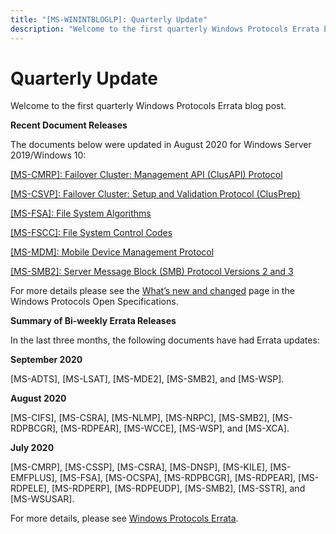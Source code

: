 ```yaml
---
title: "[MS-WININTBLOGLP]: Quarterly Update"
description: "Welcome to the first quarterly Windows Protocols Errata blog post.  Recent Document Releases  The documents below were updated in August 2020 for"
---
```


# Quarterly Update

<p> </p>
<p>Welcome to the first quarterly Windows Protocols Errata blog
post.</p>

<p><b>Recent Document Releases</b></p>

<p>The documents below were updated in August 2020 for Windows
Server 2019/Windows 10:</p>

<p><span><a href="https://learn.microsoft.com/openspecs/windows_protocols/ms-cmrp/ba4117c0-530e-4e70-a085-4b4cf5bbf193">[MS-CMRP]:
Failover Cluster: Management API (ClusAPI) Protocol</a></span></p>

<p><span><a href="https://learn.microsoft.com/openspecs/windows_protocols/ms-csvp/600931f0-739b-4c09-8ddf-05555438c279">[MS-CSVP]:
Failover Cluster: Setup and Validation Protocol (ClusPrep)</a></span></p>

<p><span><a href="https://learn.microsoft.com/openspecs/windows_protocols/ms-fsa/860b1516-c452-47b4-bdbc-625d344e2041">[MS-FSA]:
File System Algorithms</a></span></p>

<p><span><a href="https://learn.microsoft.com/openspecs/windows_protocols/ms-fscc/efbfe127-73ad-4140-9967-ec6500e66d5e">[MS-FSCC]:
File System Control Codes</a></span></p>

<p><span><a href="https://learn.microsoft.com/openspecs/windows_protocols/ms-mdm/33769a92-ac31-47ef-ae7b-dc8501f7104f">[MS-MDM]:
Mobile Device Management Protocol</a></span></p>

<p><span><a href="https://learn.microsoft.com/openspecs/windows_protocols/ms-smb2/5606ad47-5ee0-437a-817e-70c366052962">[MS-SMB2]:
Server Message Block (SMB) Protocol Versions 2 and 3</a></span></p>

<p>For more details please see the <span><a href="https://learn.microsoft.com/openspecs/windows_protocols/MS-WINPROTLP/e168a474-7de2-421c-b460-91adf87692a3">What’s
new and changed</a></span> page in the Windows Protocols Open Specifications.</p>

<p><b>Summary of Bi-weekly Errata Releases</b></p>

<p>In the last three months, the following documents have had
Errata updates:</p>

<p><b>September 2020</b></p>

<p>[MS-ADTS], [MS-LSAT], [MS-MDE2], [MS-SMB2], and [MS-WSP].</p>

<p><b>August 2020</b></p>

<p>[MS-CIFS], [MS-CSRA], [MS-NLMP], [MS-NRPC], [MS-SMB2],
[MS-RDPBCGR], [MS-RDPEAR], [MS-WCCE], [MS-WSP], and [MS-XCA].</p>

<p><b>July 2020</b></p>

<p>[MS-CMRP], [MS-CSSP], [MS-CSRA], [MS-DNSP], [MS-KILE],
[MS-EMFPLUS], [MS-FSA], [MS-OCSPA], [MS-RDPBCGR], [MS-RDPEAR], [MS-RDPELE],
[MS-RDPERP], [MS-RDPEUDP], [MS-SMB2], [MS-SSTR], and [MS-WSUSAR].</p>

<p>For more details, please see <span><a href="https://learn.microsoft.com/openspecs/windows_protocols/MS-WINERRATA/314fe022-28ea-4bd9-93ac-7941ecf9ca10">Windows
Protocols Errata</a></span>.</p>


                
